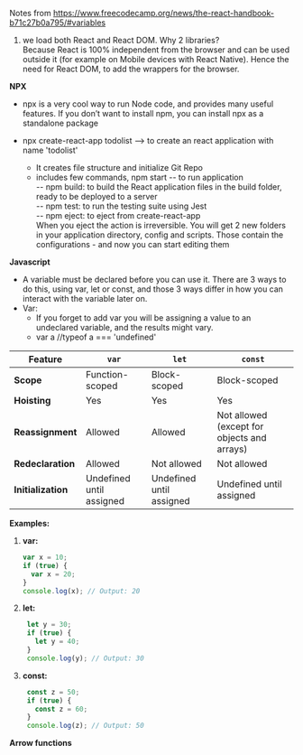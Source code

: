 
Notes from https://www.freecodecamp.org/news/the-react-handbook-b71c27b0a795/#variables

1. we load both React and React DOM. Why 2 libraries? \
   Because React is 100% independent from the browser and can be used outside it (for example on Mobile devices with React Native). Hence the need for React DOM, to add the wrappers for the browser.

**NPX**
- npx is a very cool way to run Node code, and provides many useful features. If you don’t want to install npm, you can install npx as a standalone package


- npx create-react-app todolist --> to create an react application with name 'todolist'
    - It creates file structure and initialize Git Repo
    - includes few commands, npm start -- to run application \
          --  npm build: to build the React application files in the build folder, ready to be deployed to a server \
          --  npm test: to run the testing suite using Jest \
          --  npm eject: to eject from create-react-app  \
                When you eject the action is irreversible. You will get 2 new folders in your application directory, config and scripts. Those contain the configurations - and now you can start editing them
      

**Javascript**
- A variable must be declared before you can use it. There are 3 ways to do this, using var, let or const, and those 3 ways differ in how you can interact with the variable later on.
- Var:
    - If you forget to add var you will be assigning a value to an undeclared variable, and the results might vary.
    - var a //typeof a === 'undefined'
      
| Feature             | `var`                  | `let`                          | `const`                        |
|---------------------|------------------------|--------------------------------|--------------------------------|
| **Scope**           | Function-scoped        | Block-scoped                   | Block-scoped                   |
| **Hoisting**        | Yes                    | Yes                            | Yes                            |
| **Reassignment**    | Allowed                | Allowed                        | Not allowed (except for objects and arrays)   |
| **Redeclaration**   | Allowed                | Not allowed                    | Not allowed                    |
| **Initialization**  | Undefined until assigned | Undefined until assigned       | Undefined until assigned       |

**Examples:**

1. **var:**
   ```javascript
   var x = 10;
   if (true) {
     var x = 20;
   }
   console.log(x); // Output: 20
   
2. **let:**
   ```javascript
    let y = 30;
    if (true) {
      let y = 40;
    }
    console.log(y); // Output: 30

3. **const:**
   ```javascript
    const z = 50;
    if (true) {
      const z = 60;
    }
    console.log(z); // Output: 50

**Arrow functions**



